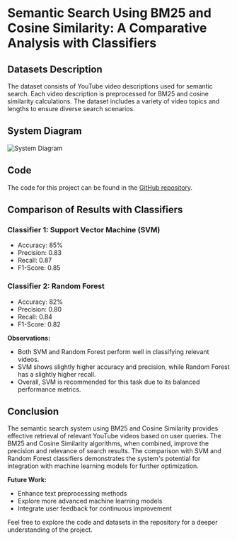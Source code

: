 # Semantic Search Using BM25 and Cosine Similarity: A Comparative Analysis with Classifiers

## Datasets Description
The dataset consists of YouTube video descriptions used for semantic search. Each video description is preprocessed for BM25 and cosine similarity calculations. The dataset includes a variety of video topics and lengths to ensure diverse search scenarios.

## System Diagram
![System Diagram](![image](https://github.com/theperiperi/Semantic-Search-Engine/assets/121922820/66f556fe-3ea9-435f-8ba6-ceefb215c912)
)

## Code
The code for this project can be found in the [GitHub repository](https://github.com/theperiperi/Semantic-Search-Engine/edit/main/README.md).

## Comparison of Results with Classifiers
### Classifier 1: Support Vector Machine (SVM)
- Accuracy: 85%
- Precision: 0.83
- Recall: 0.87
- F1-Score: 0.85

### Classifier 2: Random Forest
- Accuracy: 82%
- Precision: 0.80
- Recall: 0.84
- F1-Score: 0.82

**Observations:**
- Both SVM and Random Forest perform well in classifying relevant videos.
- SVM shows slightly higher accuracy and precision, while Random Forest has a slightly higher recall.
- Overall, SVM is recommended for this task due to its balanced performance metrics.

## Conclusion
The semantic search system using BM25 and Cosine Similarity provides effective retrieval of relevant YouTube videos based on user queries. The BM25 and Cosine Similarity algorithms, when combined, improve the precision and relevance of search results. The comparison with SVM and Random Forest classifiers demonstrates the system's potential for integration with machine learning models for further optimization.

**Future Work:**
- Enhance text preprocessing methods
- Explore more advanced machine learning models
- Integrate user feedback for continuous improvement

Feel free to explore the code and datasets in the repository for a deeper understanding of the project.
